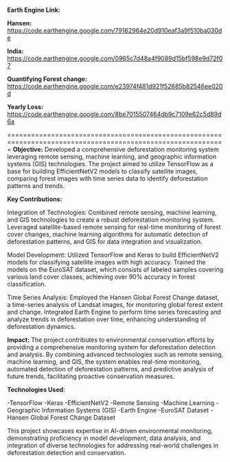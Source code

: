 **Earth Engine Link:**

**Hansen:** https://code.earthengine.google.com/79162964e20d910eaf3a9f510ba030de

**India:** https://code.earthengine.google.com/0965c7d48a4f9089d15bf598e9d72f07

**Quantifying Forest change:** https://code.earthengine.google.com/e23974f481d921f52685b82546ee020d

**Yearly Loss:** https://code.earthengine.google.com/8be7015507464db9c7109e62c5d89d6a



=============================================================================================================
**Objective:**
Developed a comprehensive deforestation monitoring system leveraging remote sensing, machine learning, and geographic information systems (GIS) technologies. The project aimed to utilize TensorFlow as a base for building EfficientNetV2 models to classify satellite images, comparing forest images with time series data to identify deforestation patterns and trends.

**Key Contributions:**

Integration of Technologies: Combined remote sensing, machine learning, and GIS technologies to create a robust deforestation monitoring system. Leveraged satellite-based remote sensing for real-time monitoring of forest cover changes, machine learning algorithms for automatic detection of deforestation patterns, and GIS for data integration and visualization.

Model Development: Utilized TensorFlow and Keras to build EfficientNetV2 models for classifying satellite images with high accuracy. Trained the models on the EuroSAT dataset, which consists of labeled samples covering various land cover classes, achieving over 90% accuracy in forest classification.

Time Series Analysis: Employed the Hansen Global Forest Change dataset, a time-series analysis of Landsat images, for monitoring global forest extent and change. Integrated Earth Engine to perform time series forecasting and analyze trends in deforestation over time, enhancing understanding of deforestation dynamics.

**Impact:**
The project contributes to environmental conservation efforts by providing a comprehensive monitoring system for deforestation detection and analysis. By combining advanced technologies such as remote sensing, machine learning, and GIS, the system enables real-time monitoring, automated detection of deforestation patterns, and predictive analysis of future trends, facilitating proactive conservation measures.

**Technologies Used**:

-TensorFlow
-Keras
-EfficientNetV2
-Remote Sensing
-Machine Learning
-Geographic Information Systems (GIS)
-Earth Engine
-EuroSAT Dataset
-Hansen Global Forest Change Dataset


This project showcases expertise in AI-driven environmental monitoring, demonstrating proficiency in model development, data analysis, and integration of diverse technologies for addressing real-world challenges in deforestation detection and conservation.
